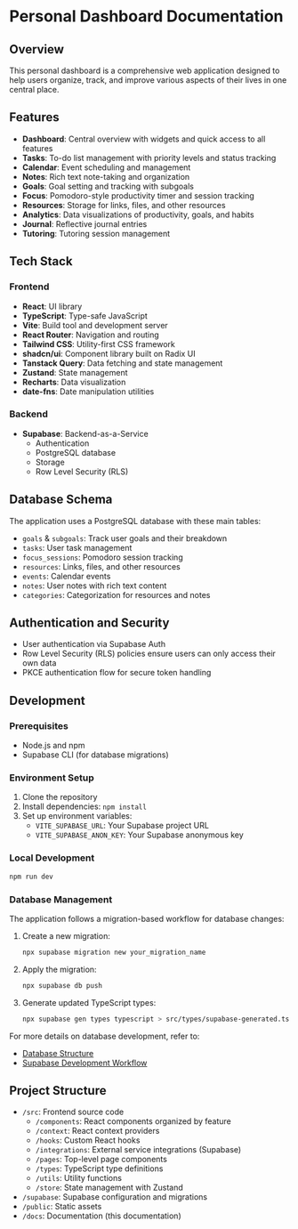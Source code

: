 # Personal Dashboard Documentation

## Overview

This personal dashboard is a comprehensive web application designed to help users organize, track, and improve various aspects of their lives in one central place.

## Features

- **Dashboard**: Central overview with widgets and quick access to all features
- **Tasks**: To-do list management with priority levels and status tracking
- **Calendar**: Event scheduling and management
- **Notes**: Rich text note-taking and organization
- **Goals**: Goal setting and tracking with subgoals
- **Focus**: Pomodoro-style productivity timer and session tracking
- **Resources**: Storage for links, files, and other resources
- **Analytics**: Data visualizations of productivity, goals, and habits
- **Journal**: Reflective journal entries
- **Tutoring**: Tutoring session management

## Tech Stack

### Frontend
- **React**: UI library
- **TypeScript**: Type-safe JavaScript
- **Vite**: Build tool and development server
- **React Router**: Navigation and routing
- **Tailwind CSS**: Utility-first CSS framework
- **shadcn/ui**: Component library built on Radix UI
- **Tanstack Query**: Data fetching and state management
- **Zustand**: State management
- **Recharts**: Data visualization
- **date-fns**: Date manipulation utilities

### Backend
- **Supabase**: Backend-as-a-Service
  - Authentication
  - PostgreSQL database
  - Storage
  - Row Level Security (RLS)

## Database Schema

The application uses a PostgreSQL database with these main tables:

- `goals` & `subgoals`: Track user goals and their breakdown
- `tasks`: User task management
- `focus_sessions`: Pomodoro session tracking
- `resources`: Links, files, and other resources
- `events`: Calendar events
- `notes`: User notes with rich text content
- `categories`: Categorization for resources and notes

## Authentication and Security

- User authentication via Supabase Auth
- Row Level Security (RLS) policies ensure users can only access their own data
- PKCE authentication flow for secure token handling

## Development

### Prerequisites
- Node.js and npm
- Supabase CLI (for database migrations)

### Environment Setup
1. Clone the repository
2. Install dependencies: `npm install`
3. Set up environment variables:
   - `VITE_SUPABASE_URL`: Your Supabase project URL
   - `VITE_SUPABASE_ANON_KEY`: Your Supabase anonymous key

### Local Development
```bash
npm run dev
```

### Database Management

The application follows a migration-based workflow for database changes:

1. Create a new migration:
   ```bash
   npx supabase migration new your_migration_name
   ```

2. Apply the migration:
   ```bash
   npx supabase db push
   ```

3. Generate updated TypeScript types:
   ```bash
   npx supabase gen types typescript > src/types/supabase-generated.ts
   ```

For more details on database development, refer to:
- [Database Structure](../supabase/DATABASE.md)
- [Supabase Development Workflow](../supabase/WORKFLOW.md)

## Project Structure

- `/src`: Frontend source code
  - `/components`: React components organized by feature
  - `/context`: React context providers
  - `/hooks`: Custom React hooks
  - `/integrations`: External service integrations (Supabase)
  - `/pages`: Top-level page components
  - `/types`: TypeScript type definitions
  - `/utils`: Utility functions
  - `/store`: State management with Zustand
- `/supabase`: Supabase configuration and migrations
- `/public`: Static assets
- `/docs`: Documentation (this documentation)
